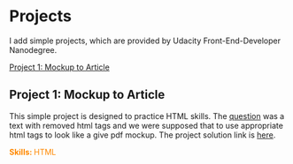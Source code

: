 # Projects
I add simple projects, which are provided by Udacity Front-End-Developer Nanodegree.

<a href="#prject-1">Project 1: Mockup to Article</a>

<h2 id='project-1'>Project 1: Mockup to Article</h2>
This simple project is designed to practice HTML skills. The <a href="https://d17h27t6h515a5.cloudfront.net/topher/2016/December/58501f5b_mockup-to-article/mockup-to-article.zip">question</a> was a text with removed html tags and we were supposed that to use appropriate html tags to look like a give pdf mockup.            
The project solution link is <a href="./01_html_mockup_to_article/index.html">here</a>.

 <span style="color:#FF8800;"><b>Skills: </b>HTML</span>
